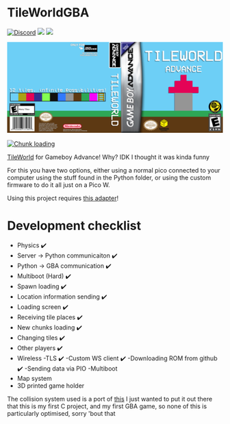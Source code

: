# TileWorldGBA
[![Discord](https://img.shields.io/discord/672474661388288021.svg?label=&logo=discord&logoColor=ffffff&color=7389D8&labelColor=6A7EC2)](https://discord.gg/6hswr9j)
[<img src="https://img.shields.io/twitter/follow/SqSweetsGames?style=social" /></a>](https://twitter.com/SqSweetsGames)
[<img src="https://forthebadge.com/images/badges/you-didnt-ask-for-this.svg" height=20/></a>](https://forthebadge.com)

![gamebox](https://github.com/Squaresweets/TileWorldGBA/blob/main/Art/Boxart.png)

[![Chunk loading](https://img.youtube.com/vi/uGY5kjLEVD8/0.jpg)](https://www.youtube.com/watch?v=uGY5kjLEVD8)

[TileWorld](https://tileworld.org) for Gameboy Advance! Why? IDK I thought it was kinda funny

For this you have two options, either using a normal pico connected to your computer using the stuff found in the Python folder, or using the custom firmware to do it all just on a Pico W.

Using this project requires [this adapter](https://stacksmashing.gumroad.com/l/gb-link)!

# Development checklist
- Physics ✔️
- Server -> Python communicaiton ✔️
- Python -> GBA communication ✔️
- Multiboot (Hard) ✔️
- Spawn loading ✔️
- Location information sending ✔️
- Loading screen ✔️
- Receiving tile places ✔️
- New chunks loading ✔️
- Changing tiles ✔️
- Other players ✔️
- Wireless
  -TLS ✔️
  -Custom WS client ✔️
  -Downloading ROM from github ✔️
  -Sending data via PIO
  -Multiboot
- Map system
- 3D printed game holder

The collision system used is a port of [this](https://github.com/dfranx/Colly) 
I just wanted to put it out there that this is my first C project, and my first GBA game, so none of this is particularly optimised, sorry 'bout that

